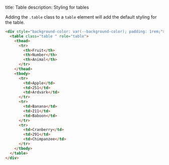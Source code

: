 title: Table
description: Styling for tables

Adding the `.table` class to a `table` element will add the default styling for the table.

```html
<div style="background-color: var(--background-color); padding: 1rem;">
  <table class="table " role="table">
    <thead>
      <tr>
        <th>Fruit</th>
        <th>Number</th>
        <th>Animal</th>
      </tr>
    </thead>
    <tbody>
      <tr>
        <td>Apple</td>
        <td>251</td>
        <td>Ardvark</td>
      </tr>
      <tr>
        <td>Banana</td>
        <td>211</td>
        <td>Baboon</td>
      </tr>
      <tr>
        <td>Cranberry</td>
        <td>291</td>
        <td>Chimpanzee</td>
      </tr>
    </tbody>
  </table>
</div>
```
